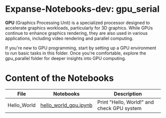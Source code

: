 # Expanse-Notebooks-dev: gpu_serial
**GPU** (Graphics Processing Unit) is a specialized processor designed to accelerate graphics workloads, particularly for 3D graphics. While GPUs continue to enhance graphics rendering, they are also used in various applications, including video rendering and parallel computing.

If you're new to GPU programming, start by setting up a GPU environment to run basic tasks in this folder. Once you're comfortable, explore the gpu_parallel folder for deeper insights into GPU computing.

# Content of the Notebooks
| File | Notebooks | Description |
|----------|----------|----------|
| Hello_World   | [hello_world_gpu.ipynb](helloworld/hello_world_gpu.ipynb) |  Print "Hello, World!" and check GPU system |
